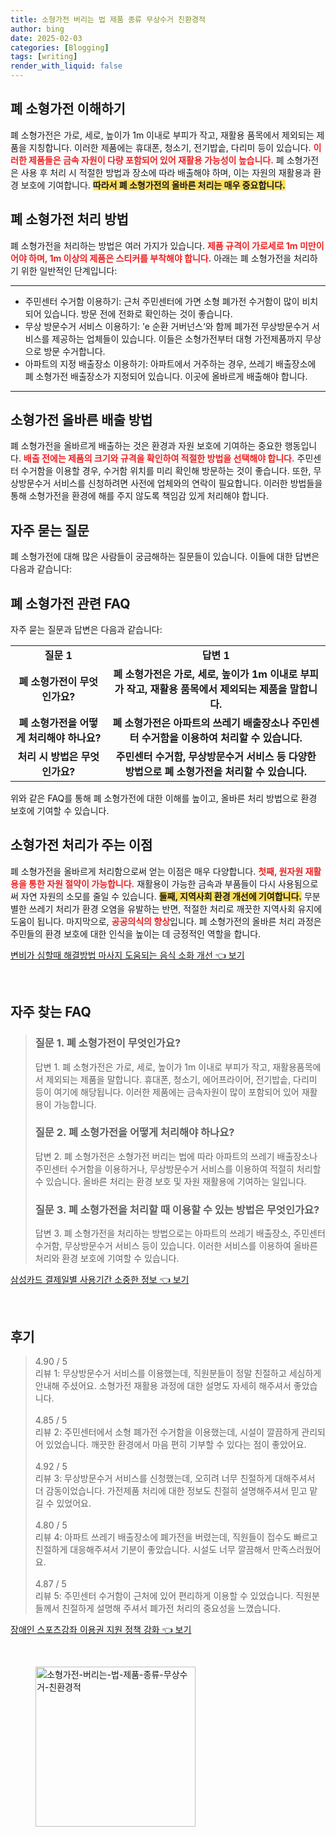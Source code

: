 ```yaml
---
title: 소형가전 버리는 법 제품 종류 무상수거 친환경적
author: bing
date: 2025-02-03
categories: [Blogging]
tags: [writing]
render_with_liquid: false
---
```



<h2 id='폐 소형가전 이해하기'>폐 소형가전 이해하기</h2>

<p>폐 소형가전은 가로, 세로, 높이가 1m 이내로 부피가 작고, 재활용 품목에서 제외되는 제품을 지칭합니다. 이러한 제품에는 휴대폰, 청소기, 전기밥솥, 다리미 등이 있습니다. <b><span style="color: #ee2323;">이러한 제품들은 금속 자원이 다량 포함되어 있어 재활용 가능성이 높습니다.</span></b> 폐 소형가전은 사용 후 처리 시 적절한 방법과 장소에 따라 배출해야 하며, 이는 자원의 재활용과 환경 보호에 기여합니다. <b><span style="background-color: #ffe066;">따라서 폐 소형가전의 올바른 처리는 매우 중요합니다.</span></b></p>

<h2 id='폐 소형가전 처리 방법'>폐 소형가전 처리 방법</h2>

<p>폐 소형가전을 처리하는 방법은 여러 가지가 있습니다. <b><span style="color: #ee2323;">제품 규격이 가로세로 1m 미만이어야 하며, 1m 이상의 제품은 스티커를 부착해야 합니다.</span></b> 아래는 폐 소형가전을 처리하기 위한 일반적인 단계입니다:</p>

<hr />

<ul>
    <li>주민센터 수거함 이용하기: 근처 주민센터에 가면 소형 폐가전 수거함이 많이 비치되어 있습니다. 방문 전에 전화로 확인하는 것이 좋습니다.</li>
    <li>무상 방문수거 서비스 이용하기: ’e 순환 거버넌스‘와 함께 폐가전 무상방문수거 서비스를 제공하는 업체들이 있습니다. 이들은 소형가전부터 대형 가전제품까지 무상으로 방문 수거합니다.</li>
    <li>아파트의 지정 배출장소 이용하기: 아파트에서 거주하는 경우, 쓰레기 배출장소에 폐 소형가전 배출장소가 지정되어 있습니다. 이곳에 올바르게 배출해야 합니다.</li>
</ul>

<hr />

<h2 id='소형가전 올바른 배출 방법'>소형가전 올바른 배출 방법</h2>

<p>폐 소형가전을 올바르게 배출하는 것은 환경과 자원 보호에 기여하는 중요한 행동입니다. <b><span style="color: #ee2323;">배출 전에는 제품의 크기와 규격을 확인하여 적절한 방법을 선택해야 합니다.</span></b> 주민센터 수거함을 이용할 경우, 수거함 위치를 미리 확인해 방문하는 것이 좋습니다. 또한, 무상방문수거 서비스를 신청하려면 사전에 업체와의 연락이 필요합니다. 이러한 방법들을 통해 소형가전을 환경에 해를 주지 않도록 책임감 있게 처리해야 합니다.</p>

<h2 id='자주 묻는 질문'>자주 묻는 질문</h2>

<p>폐 소형가전에 대해 많은 사람들이 궁금해하는 질문들이 있습니다. 이들에 대한 답변은 다음과 같습니다:</p>

<h2 id='폐 소형가전 관련 FAQ'>폐 소형가전 관련 FAQ</h2>

<p>자주 묻는 질문과 답변은 다음과 같습니다:</p>

<table>
    <tr>
        <td style="text-align: center; height: 17px;"><b>질문 1</b></td>
        <td style="text-align: center; height: 17px;"><b>답변 1</b></td>
    </tr>
    <tr>
        <td style="text-align: center; height: 17px;"><b>폐 소형가전이 무엇인가요?</b></td>
        <td style="text-align: center; height: 17px;"><b>폐 소형가전은 가로, 세로, 높이가 1m 이내로 부피가 작고, 재활용 품목에서 제외되는 제품을 말합니다.</b></td>
    </tr>
    <tr>
        <td style="text-align: center; height: 17px;"><b>폐 소형가전을 어떻게 처리해야 하나요?</b></td>
        <td style="text-align: center; height: 17px;"><b>폐 소형가전은 아파트의 쓰레기 배출장소나 주민센터 수거함을 이용하여 처리할 수 있습니다.</b></td>
    </tr>
    <tr>
        <td style="text-align: center; height: 17px;"><b>처리 시 방법은 무엇인가요?</b></td>
        <td style="text-align: center; height: 17px;"><b>주민센터 수거함, 무상방문수거 서비스 등 다양한 방법으로 폐 소형가전을 처리할 수 있습니다.</b></td>
    </tr>
</table>

<p>위와 같은 FAQ를 통해 폐 소형가전에 대한 이해를 높이고, 올바른 처리 방법으로 환경 보호에 기여할 수 있습니다.</p>

<h2 id='소형가전 처리가 주는 이점'>소형가전 처리가 주는 이점</h2>

<p>폐 소형가전을 올바르게 처리함으로써 얻는 이점은 매우 다양합니다. <b><span style="color: #ee2323;">첫째, 원자원 재활용을 통한 자원 절약이 가능합니다.</span></b> 재활용이 가능한 금속과 부품들이 다시 사용됨으로써 자연 자원의 소모를 줄일 수 있습니다. <b><span style="background-color: #ffe066;">둘째, 지역사회 환경 개선에 기여합니다.</span></b> 무분별한 쓰레기 처리가 환경 오염을 유발하는 반면, 적절한 처리로 깨끗한 지역사회 유지에 도움이 됩니다. 마지막으로, <b><span style="color: #ee2323;">공공의식의 향상</span></b>입니다. 폐 소형가전의 올바른 처리 과정은 주민들의 환경 보호에 대한 인식을 높이는 데 긍정적인 역할을 합니다.</p>


<p><a class="click-button" title="변비가 심할때 해결방법 마사지 도움되는 음식 소화 개선" href="https://afficreate.github.io/posts/%EB%B3%80%EB%B9%84%EA%B0%80-%EC%8B%AC%ED%95%A0%EB%95%8C-%ED%95%B4%EA%B2%B0%EB%B0%A9%EB%B2%95-%EB%A7%88%EC%82%AC%EC%A7%80-%EB%8F%84%EC%9B%80%EB%90%98%EB%8A%94-%EC%9D%8C%EC%8B%9D-%EC%86%8C%ED%99%94-%EA%B0%9C%EC%84%A0/" rel="dofollow">변비가 심할때 해결방법 마사지 도움되는 음식 소화 개선 👈 보기</a></p><br>
<h2 id='자주_찾는_FAQ'>자주 찾는 FAQ</h2>
<div itemscope="" itemtype="https://schema.org/FAQPage">
<blockquote>
<div itemscope="" itemprop="mainEntity" itemtype="https://schema.org/Question">
<h3 itemprop="name">질문 1. 폐 소형가전이 무엇인가요?</h3>
<div itemscope="" itemprop="acceptedAnswer" itemtype="https://schema.org/Answer">
<span itemprop="text">
<p>답변 1. 폐 소형가전은 가로, 세로, 높이가 1m 이내로 부피가 작고, 재활용품목에서 제외되는 제품을 말합니다. 휴대폰, 청소기, 에어프라이어, 전기밥솥, 다리미 등이 여기에 해당됩니다. 이러한 제품에는 금속자원이 많이 포함되어 있어 재활용이 가능합니다.</p>
</span>
</div>
</div>
<div itemscope="" itemprop="mainEntity" itemtype="https://schema.org/Question">
<h3 itemprop="name">질문 2. 폐 소형가전을 어떻게 처리해야 하나요?</h3>
<div itemscope="" itemprop="acceptedAnswer" itemtype="https://schema.org/Answer">
<span itemprop="text">
<p>답변 2. 폐 소형가전은 소형가전 버리는 법에 따라 아파트의 쓰레기 배출장소나 주민센터 수거함을 이용하거나, 무상방문수거 서비스를 이용하여 적절히 처리할 수 있습니다. 올바른 처리는 환경 보호 및 자원 재활용에 기여하는 일입니다.</p>
</span>
</div>
</div>
<div itemscope="" itemprop="mainEntity" itemtype="https://schema.org/Question">
<h3 itemprop="name">질문 3. 폐 소형가전을 처리할 때 이용할 수 있는 방법은 무엇인가요?</h3>
<div itemscope="" itemprop="acceptedAnswer" itemtype="https://schema.org/Answer">
<span itemprop="text">
<p>답변 3. 폐 소형가전을 처리하는 방법으로는 아파트의 쓰레기 배출장소, 주민센터 수거함, 무상방문수거 서비스 등이 있습니다. 이러한 서비스를 이용하여 올바른 처리와 환경 보호에 기여할 수 있습니다.</p>
</span>
</div>
</div>
</blockquote>
</div>
<p><a class="click-button" title="삼성카드 결제일별 사용기간 소중한 정보" href="https://afficreate.github.io/posts/%EC%82%BC%EC%84%B1%EC%B9%B4%EB%93%9C-%EA%B2%B0%EC%A0%9C%EC%9D%BC%EB%B3%84-%EC%82%AC%EC%9A%A9%EA%B8%B0%EA%B0%84-%EC%86%8C%EC%A4%91%ED%95%9C-%EC%A0%95%EB%B3%B4/" rel="dofollow">삼성카드 결제일별 사용기간 소중한 정보 👈 보기</a></p><br>
<h2 id='후기'>후기</h2>
<div itemscope itemtype="https://schema.org/Product">
  <blockquote>
  <div itemprop="review" itemscope itemtype="https://schema.org/Review">
      <div itemprop="reviewRating" itemscope itemtype="https://schema.org/Rating"> <span itemprop="ratingValue">4.90</span> / <span itemprop="bestRating">5</span> </div>
      <span itemprop="reviewBody">리뷰 1: 무상방문수거 서비스를 이용했는데, 직원분들이 정말 친절하고 세심하게 안내해 주셨어요. 소형가전 재활용 과정에 대한 설명도 자세히 해주셔서 좋았습니다.</span>
  </div>
  <br>
  <div itemprop="review" itemscope itemtype="https://schema.org/Review">
      <div itemprop="reviewRating" itemscope itemtype="https://schema.org/Rating"> <span itemprop="ratingValue">4.85</span> / <span itemprop="bestRating">5</span> </div>
      <span itemprop="reviewBody">리뷰 2: 주민센터에서 소형 폐가전 수거함을 이용했는데, 시설이 깔끔하게 관리되어 있었습니다. 깨끗한 환경에서 마음 편히 기부할 수 있다는 점이 좋았어요.</span>
  </div>
  <br>
  <div itemprop="review" itemscope itemtype="https://schema.org/Review">
      <div itemprop="reviewRating" itemscope itemtype="https://schema.org/Rating"> <span itemprop="ratingValue">4.92</span> / <span itemprop="bestRating">5</span> </div>
      <span itemprop="reviewBody">리뷰 3: 무상방문수거 서비스를 신청했는데, 오히려 너무 친절하게 대해주셔서 더 감동이었습니다. 가전제품 처리에 대한 정보도 친절히 설명해주셔서 믿고 맡길 수 있었어요.</span>
  </div>
  <br>
  <div itemprop="review" itemscope itemtype="https://schema.org/Review">
      <div itemprop="reviewRating" itemscope itemtype="https://schema.org/Rating"> <span itemprop="ratingValue">4.80</span> / <span itemprop="bestRating">5</span> </div>
      <span itemprop="reviewBody">리뷰 4: 아파트 쓰레기 배출장소에 폐가전을 버렸는데, 직원들이 접수도 빠르고 친절하게 대응해주셔서 기분이 좋았습니다. 시설도 너무 깔끔해서 만족스러웠어요.</span>
  </div>
  <br>
  <div itemprop="review" itemscope itemtype="https://schema.org/Review">
      <div itemprop="reviewRating" itemscope itemtype="https://schema.org/Rating"> <span itemprop="ratingValue">4.87</span> / <span itemprop="bestRating">5</span> </div>
      <span itemprop="reviewBody">리뷰 5: 주민센터 수거함이 근처에 있어 편리하게 이용할 수 있었습니다. 직원분들께서 친절하게 설명해 주셔서 폐가전 처리의 중요성을 느꼈습니다.</span>
  </div>
  </blockquote>
</div>
<p><a class="click-button" title="장애인 스포츠강좌 이용권 지원 정책 강화" href="https://afficreate.github.io/posts/%EC%9E%A5%EC%95%A0%EC%9D%B8-%EC%8A%A4%ED%8F%AC%EC%B8%A0%EA%B0%95%EC%A2%8C-%EC%9D%B4%EC%9A%A9%EA%B6%8C-%EC%A7%80%EC%9B%90-%EC%A0%95%EC%B1%85-%EA%B0%95%ED%99%94/" rel="dofollow">장애인 스포츠강좌 이용권 지원 정책 강화 👈 보기</a></p><br>
<figure class="image"><img src="https://afficreate.github.io/assets/img/thumbnail/소형가전-버리는-법-제품-종류-무상수거-친환경적.webp" alt="소형가전-버리는-법-제품-종류-무상수거-친환경적" width="256" height="256"></figure>